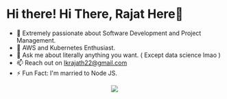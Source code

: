 
<h1>Hi there! <span class="wave">Hi There, Rajat Here👋</span></h1>
 
- 🔭 Extremely passionate about Software Development and Project Management.
- 🌱 AWS and Kubernetes Enthusiast.
- 💬 Ask me about literally anything you want. ( Except data science lmao )
- 📫 Reach out on lkrajath22@gmail.com
- ⚡ Fun Fact: I'm married to Node JS.




<p align="center">
  <a href="https://skillicons.dev">
    <img src="https://skillicons.dev/icons?i=git,js,aws,react,nodejs,java,python,ts,c,cpp,docker,kubernetes" />
  </a>
</p>
